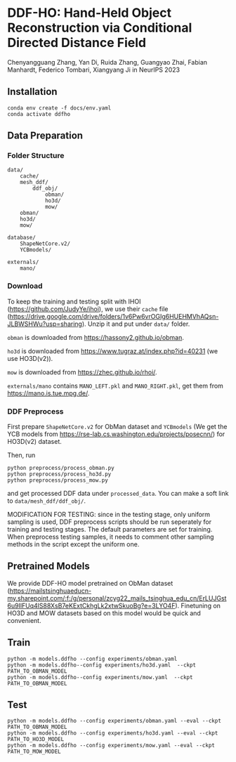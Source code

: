 # DDF-HO: Hand-Held Object Reconstruction via Conditional Directed Distance Field
Chenyangguang Zhang, Yan Di, Ruida Zhang, Guangyao Zhai, Fabian Manhardt, Federico Tombari, Xiangyang Ji 
in NeurIPS 2023

## Installation
```
conda env create -f docs/env.yaml
conda activate ddfho
```

## Data Preparation

### Folder Structure
```
data/
    cache/
    mesh_ddf/
        ddf_obj/
            obman/
            ho3d/
            mow/
    obman/
    ho3d/
    mow/

database/
    ShapeNetCore.v2/
    YCBmodels/

externals/
    mano/
```

### Download
To keep the training and testing split with IHOI (https://github.com/JudyYe/ihoi), we use their `cache` file (https://drive.google.com/drive/folders/1v6Pw6vrOGIg6HUEHMVhAQsn-JLBWSHWu?usp=sharing). Unzip it and put under `data/` folder.

`obman` is downloaded from https://hassony2.github.io/obman.

`ho3d` is downloaded from https://www.tugraz.at/index.php?id=40231 (we use HO3D(v2)).

`mow` is downloaded from https://zhec.github.io/rhoi/.

`externals/mano` contains `MANO_LEFT.pkl` and `MANO_RIGHT.pkl`, get them from https://mano.is.tue.mpg.de/.

### DDF Preprocess
First prepare `ShapeNetCore.v2` for ObMan dataset and `YCBmodels` (We get the YCB models from https://rse-lab.cs.washington.edu/projects/posecnn/) for HO3D(v2) dataset.

Then, run
```
python preprocess/process_obman.py
python preprocess/process_ho3d.py
python preprocess/process_mow.py
```
and get processed DDF data under `processed_data`. You can make a soft link to `data/mesh_ddf/ddf_obj/`.

MODIFICATION FOR TESTING: since in the testing stage, only uniform sampling is used, DDF preprocess scripts should be run seperately for training and testing stages. The default parameters are set for training. When preprocess testing samples, it needs to comment other sampling methods in the script except the uniform one.

## Pretrained Models
We provide DDF-HO model pretrained on ObMan dataset (https://mailstsinghuaeducn-my.sharepoint.com/:f:/g/personal/zcyg22_mails_tsinghua_edu_cn/ErLUJGst6u9IlFUq4lS88XsB7eKExtCkhgLk2xtwSkuoBg?e=3LYO4F). Finetuning on HO3D and MOW datasets based on this model would be quick and convenient. 

## Train
```
python -m models.ddfho --config experiments/obman.yaml
python -m models.ddfho--config experiments/ho3d.yaml  --ckpt PATH_TO_OBMAN_MODEL
python -m models.ddfho--config experiments/mow.yaml  --ckpt PATH_TO_OBMAN_MODEL
```

## Test
```
python -m models.ddfho --config experiments/obman.yaml --eval --ckpt PATH_TO_OBMAN_MODEL
python -m models.ddfho --config experiments/ho3d.yaml --eval --ckpt PATH_TO_HO3D_MODEL
python -m models.ddfho --config experiments/mow.yaml --eval --ckpt PATH_TO_MOW_MODEL
```